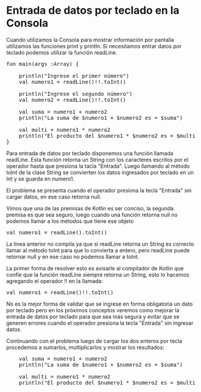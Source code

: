 #  Entrada de datos por teclado en la Consola

<p>Cuando utilizamos la Consola para mostrar información por pantalla utilizamos las funciones print y println. Si necesitamos entrar datos por teclado podemos utilizar la función readLine.</p>

<pre>
fun main(args :Array<String>) {

    println("Ingrese el primer número")
    val numero1 = readLine()!!.toInt()

    println("Ingrese el segundo número")
    val numero2 = readLine()!!.toInt()

    val suma = numero1 + numero2
    println("La suma de $numero1 + $numero2 es = $suma")

    val multi = numero1 * numero2
    println("El producto del $numero1 * $numero2 es = $multi")
}
</pre>
<p>Para entrada de datos por teclado disponemos una función llamada readLine. Esta función retorna un String con los caracteres escritos por el operador hasta que presiona la tacla "Entrada". Luego llamando al método toInt de la clase String se convierten los datos ingresados por teclado en un Int y se guarda en numero1.

El problema se presenta cuando el operador presiona la tecla "Entrada" sin cargar datos, en ese caso retorna null.

Vimos que una de las premisas de Kotlin es ser conciso, la segunda premisa es que sea seguro, luego cuando una función retorna null no podemos llamar a los métodos que tiene ese objeto</p>

<pre>val numero1 = readLine().toInt()</pre>

<p>La línea anterior no compila ya que si readLine retorna un String es correcto llamar al método toInt para que lo convierta a entero, pero readLine puede retornar null y en ese caso no podemos llamar a toInt.

La primer forma de resolver esto es avisarle al compilador de Kotlin que confíe que la función readLine siempre retorna un String, esto lo hacemos agregando el operador !! en la llamada: </p>

<pre>val numero1 = readLine()!!.toInt()</pre>

<p>No es la mejor forma de validar que se ingrese en forma obligatoria un dato por teclado pero en los próximos conceptos veremos como mejorar la entrada de datos por teclado para que sea más segura y evitar que se generen errores cuando el operador presiona la tecla "Entrada" sin ingresar datos.

Continuando con el problema luego de cargar los dos enteros por tecla procedemos a sumarlos, multiplicarlos y mostrar los resultados:</p>

<pre>    val suma = numero1 + numero2
    println("La suma de $numero1 + $numero2 es = $suma")

    val multi = numero1 * numero2
    println("El producto del $numero1 * $numero2 es = $multi")</pre>


